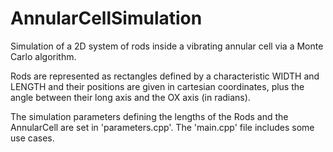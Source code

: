 # AnnularCellSimulation
Simulation of a 2D system of rods inside a vibrating annular cell via a Monte Carlo algorithm.

Rods are represented as rectangles defined by a characteristic WIDTH and LENGTH and their positions are given in cartesian coordinates, plus the angle between their long axis and the OX axis (in radians).

The simulation parameters defining the lengths of the Rods and the AnnularCell are set in 'parameters.cpp'. 
The 'main.cpp' file includes some use cases.

